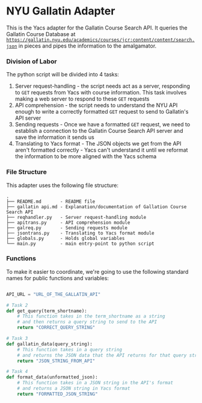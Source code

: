# NYU Gallatin Adapter
This is the Yacs adapter for the Gallatin Course Search API. It queries the Gallatin Course Database at [`https://gallatin.nyu.edu/academics/courses/jcr:content/content/search.json`][gallatin-api] in pieces and pipes the information to the amalgamator.

### Division of Labor
The python script will be divided into 4 tasks:

1. Server request-handling - the script needs act as a server, responding to `GET` requests from Yacs with course information. This task involves making a web server to respond to these `GET` requests
2. API comprehension - the script needs to understand the NYU API enough to write a correctly formatted `GET` request to send to Gallatin's API server
3. Sending requests - Once we have a formatted `GET` request, we need to establish a connection to the Gallatin Course Search API server and save the information it sends us
4. Translating to Yacs format - The JSON objects we get from the API aren't formatted correctly - Yacs can't understand it until we reformat the information to be more aligned with the Yacs schema

### File Structure
This adapter uses the following file structure:

```
.
├── README.md		- README file
├── gallatin api.md - Explanation/documentation of Gallation Course Search API
├── reqhandler.py	- Server request-handling module
├── apitrans.py		- API comprehension module
├── galreq.py		- Sending requests module
├── jsontrans.py	- Translating to Yacs format module
├── globals.py		- Holds global variables
└── main.py			- main entry-point to python script
```

### Functions
To make it easier to coordinate, we're going to use the following standard names for public functions and variables:

```python

API_URL = "URL_OF_THE_GALLATIN_API"

# Task 2
def get_query(term_shortname):
	# This function takes in the term_shortname as a string
	# and then returns a query string to send to the API
	return "CORRECT_QUERY_STRING"

# Task 3
def gallatin_data(query_string):
	# This function takes in a query string
	# and returns the JSON data that the API returns for that query string
	return "JSON_STRING_FROM_API"

# Task 4
def format_data(unformatted_json):
	# This function takes in a JSON string in the API's format
	# and returns a JSON string in Yacs format
	return "FORMATTED_JSON_STRING"

```

[gallatin-api]: https://gallatin.nyu.edu/academics/courses/jcr:content/content/search.json
